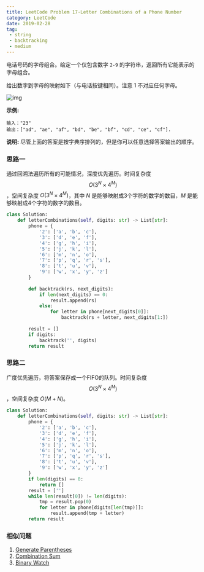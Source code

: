 ```yaml
---
title: LeetCode Problem 17-Letter Combinations of a Phone Number
category: LeetCode
date: 2019-02-28
tag:
 - string
 - backtracking
 - medium
---
```


电话号码的字母组合。给定一个仅包含数字 `2-9` 的字符串，返回所有它能表示的字母组合。

给出数字到字母的映射如下（与电话按键相同）。注意 1 不对应任何字母。

![img](http://upload.wikimedia.org/wikipedia/commons/thumb/7/73/Telephone-keypad2.svg/200px-Telephone-keypad2.svg.png)

**示例:**

```
输入："23"
输出：["ad", "ae", "af", "bd", "be", "bf", "cd", "ce", "cf"].
```

**说明:**
尽管上面的答案是按字典序排列的，但是你可以任意选择答案输出的顺序。

### 思路一

通过回溯法遍历所有的可能情况，深度优先遍历。时间复杂度 $$O(3^N\times 4^M)$$，空间复杂度 $O(3^N \times 4^M)$，其中 $N$ 是能够映射成3个字符的数字的数目，$M$ 是能够映射成4个字符的数字的数目。

```python
class Solution:
    def letterCombinations(self, digits: str) -> List[str]:
        phone = {
            '2': ['a', 'b', 'c'],
            '3': ['d', 'e', 'f'],
            '4': ['g', 'h', 'i'],
            '5': ['j', 'k', 'l'],
            '6': ['m', 'n', 'o'],
            '7': ['p', 'q', 'r', 's'],
            '8': ['t', 'u', 'v'],
            '9': ['w', 'x', 'y', 'z']
        }
        
        def backtrack(rs, next_digits):
            if len(next_digits) == 0:
                result.append(rs)
            else:
                for letter in phone[next_digits[0]]:
                    backtrack(rs + letter, next_digits[1:])
                    
        result = []
        if digits:
            backtrack('', digits)
        return result
```

### 思路二

广度优先遍历，将答案保存成一个FIFO的队列。时间复杂度 $$O(3^N \times 4^M)$$，空间复杂度 $O(M + N)$。

```python
class Solution:
    def letterCombinations(self, digits: str) -> List[str]:
        phone = {
            '2': ['a', 'b', 'c'],
            '3': ['d', 'e', 'f'],
            '4': ['g', 'h', 'i'],
            '5': ['j', 'k', 'l'],
            '6': ['m', 'n', 'o'],
            '7': ['p', 'q', 'r', 's'],
            '8': ['t', 'u', 'v'],
            '9': ['w', 'x', 'y', 'z']
        }
        if len(digits) == 0:
            return []
        result = ['']
        while len(result[0]) != len(digits):
            tmp = result.pop(0)
            for letter in phone[digits[len(tmp)]]:
                result.append(tmp + letter)
        return result
```

### 相似问题

1. [Generate Parentheses](https://leetcode.com/problems/generate-parentheses/)
2. [Combination Sum](https://leetcode.com/problems/combination-sum/)
3. [Binary Watch](https://leetcode.com/problems/binary-watch/)